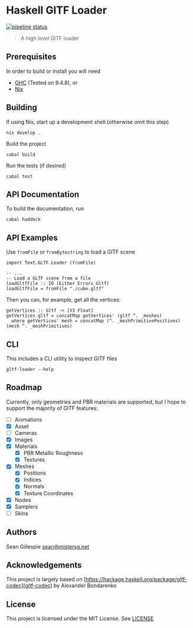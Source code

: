 # Haskell GlTF Loader

[![pipeline status](https://gitlab.com/sgillespie/haskell-gltf-loader/badges/main/pipeline.svg)](https://gitlab.com/sgillespie/haskell-gltf-loader/-/commits/main)

> A high level GlTF loader

## Prerequisites

In order to build or install you will need

 * [GHC](https://www.haskell.org/downloads/) (Tested on 9.4.8), or
 * [Nix](https://nixos.org/download)

## Building

If using Nix, start up a development shell (otherwise omit this step)

    nix develop .

Build the project

    cabal build

Run the tests (if desired)

    cabal test

## API Documentation
To build the documentation, run

    cabal haddock

## API Examples

Use `fromFile` or `fromBytestring` to load a GlTF scene


    import Text.GLTF.Loader (fromFile)

    -- ...
    -- Load a GLTF scene from a file
    loadGltfFile :: IO (Either Errors Gltf)
    loadGltfFile = fromFile "./cube.gltf"

Then you can, for example, get all the vertices:

    getVertices :: Gltf -> [V3 Float]
    getVertices gltf = concatMap getVertices' (gltf ^. _meshes)
      where getVertices' mesh = concatMap (^. _meshPrimitivePositions) (mesh ^. _meshPrimitives)

## CLI

This includes a CLI utility to inspect GlTF files

    gltf-loader --help

## Roadmap

Currently, only geometries and PBR materials are supported, but I hope to support the
majority of GlTF features:

 - [ ] Animations
 - [x] Asset
 - [ ] Cameras
 - [x] Images
 - [x] Materials
   - [x] PBR Metallic Roughness
   - [x] Textures
 - [x] Meshes
    - [x] Positions
    - [x] Indices
    - [x] Normals
    - [x] Texture Coordinates
 - [x] Nodes
 - [x] Samplers
 - [ ] Skins

## Authors

Sean Gillespie <sean@mistersg.net>

## Acknowledgements

This project is largely based on [https://hackage.haskell.org/package/gltf-codec](gltf-codec) by
Alexander Bondarenko

## License
This project is licensed under the MIT License. See [LICENSE](LICENSE)
